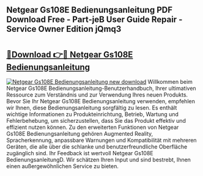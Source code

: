 ## Netgear Gs108E Bedienungsanleitung PDF Download Free - Part-jeB User Guide Repair - Service Owner Edition jQmq3

# <h2><a href="http://df2cu1.blite.top/?on=Netgear+Gs108E+Bedienungsanleitung">🔗Download 👉🔴 Netgear Gs108E Bedienungsanleitung</a></h2>

[![Netgear Gs108E Bedienungsanleitung new download](https://i.imgur.com/lujVjoI.png)](http://df2cu1.blite.top/?on=Netgear+Gs108E+Bedienungsanleitung)
Willkommen beim Netgear Gs108E Bedienungsanleitung-Benutzerhandbuch, Ihrer ultimativen Ressource zum Verständnis und zur Verwendung Ihres neuen Produkts. Bevor Sie Ihr Netgear Gs108E Bedienungsanleitung verwenden, empfehlen wir Ihnen, diese Bedienungsanleitung sorgfältig zu lesen. Es enthält wichtige Informationen zu Produkteinrichtung, Betrieb, Wartung und Fehlerbehebung, um sicherzustellen, dass Sie das Produkt effektiv und effizient nutzen können. Zu den erweiterten Funktionen von Netgear Gs108E Bedienungsanleitung gehören Augmented Reality, Spracherkennung, anpassbare Warnungen und Kompatibilität mit mehreren Geräten, die alle über die schlanke und benutzerfreundliche Oberfläche zugänglich sind. Ihr Feedback ist wertvoll Netgear Gs108E BedienungsanleitungD. Wir schätzen Ihren Input und sind bestrebt, Ihnen einen außergewöhnlichen Service zu bieten.
